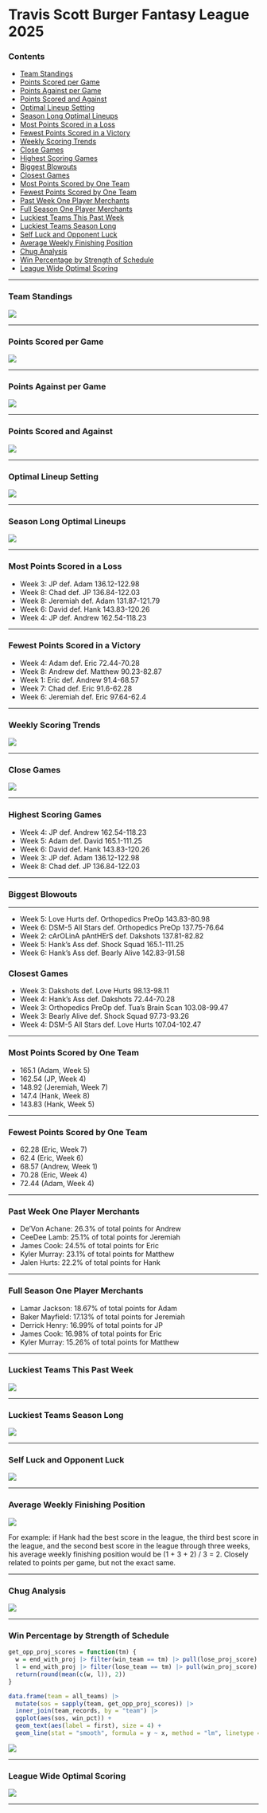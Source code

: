Travis Scott Burger Fantasy League 2025
================

### Contents

- [Team Standings](#team-standings)
- [Points Scored per Game](#points-scored-per-game)
- [Points Against per Game](#points-against-per-game)
- [Points Scored and Against](#points-scored-and-against)
- [Optimal Lineup Setting](#optimal-lineup-setting)
- [Season Long Optimal Lineups](#season-long-optimal-lineups)
- [Most Points Scored in a Loss](#most-points-scored-in-a-loss)
- [Fewest Points Scored in a
  Victory](#fewest-points-scored-in-a-victory)
- [Weekly Scoring Trends](#weekly-scoring-trends)
- [Close Games](#close-games)
- [Highest Scoring Games](#highest-scoring-games)
- [Biggest Blowouts](#biggest-blowouts)
- [Closest Games](#closest-games)
- [Most Points Scored by One Team](#most-points-scored-by-one-team)
- [Fewest Points Scored by One Team](#fewest-points-scored-by-one-team)
- [Past Week One Player Merchants](#past-week-one-player-merchants)
- [Full Season One Player Merchants](#full-season-one-player-merchants)
- [Luckiest Teams This Past Week](#luckiest-teams-this-past-week)
- [Luckiest Teams Season Long](#luckiest-teams-season-long)
- [Self Luck and Opponent Luck](#self-luck-and-opponent-luck)
- [Average Weekly Finishing
  Position](#average-weekly-finishing-position)
- [Chug Analysis](#chug-analysis)
- [Win Percentage by Strength of
  Schedule](#win-percentage-by-strength-of-schedule)
- [League Wide Optimal Scoring](#league-wide-optimal-scoring)

------------------------------------------------------------------------

### Team Standings

![](README_files/figure-gfm/unnamed-chunk-2-1.png)<!-- -->

------------------------------------------------------------------------

### Points Scored per Game

![](README_files/figure-gfm/unnamed-chunk-3-1.png)<!-- -->

------------------------------------------------------------------------

### Points Against per Game

![](README_files/figure-gfm/unnamed-chunk-4-1.png)<!-- -->

------------------------------------------------------------------------

### Points Scored and Against

![](README_files/figure-gfm/unnamed-chunk-5-1.png)<!-- -->

------------------------------------------------------------------------

### Optimal Lineup Setting

![](README_files/figure-gfm/unnamed-chunk-6-1.png)<!-- -->

------------------------------------------------------------------------

### Season Long Optimal Lineups

![](README_files/figure-gfm/unnamed-chunk-7-1.png)<!-- -->

------------------------------------------------------------------------

### Most Points Scored in a Loss

- Week 3: JP def. Adam 136.12-122.98
- Week 8: Chad def. JP 136.84-122.03
- Week 8: Jeremiah def. Adam 131.87-121.79
- Week 6: David def. Hank 143.83-120.26
- Week 4: JP def. Andrew 162.54-118.23

------------------------------------------------------------------------

### Fewest Points Scored in a Victory

- Week 4: Adam def. Eric 72.44-70.28
- Week 8: Andrew def. Matthew 90.23-82.87
- Week 1: Eric def. Andrew 91.4-68.57
- Week 7: Chad def. Eric 91.6-62.28
- Week 6: Jeremiah def. Eric 97.64-62.4

------------------------------------------------------------------------

### Weekly Scoring Trends

![](README_files/figure-gfm/unnamed-chunk-10-1.png)<!-- -->

------------------------------------------------------------------------

### Close Games

![](README_files/figure-gfm/unnamed-chunk-11-1.png)<!-- -->

------------------------------------------------------------------------

### Highest Scoring Games

- Week 4: JP def. Andrew 162.54-118.23
- Week 5: Adam def. David 165.1-111.25
- Week 6: David def. Hank 143.83-120.26
- Week 3: JP def. Adam 136.12-122.98
- Week 8: Chad def. JP 136.84-122.03

------------------------------------------------------------------------

### Biggest Blowouts

------------------------------------------------------------------------

- Week 5: Love Hurts def. Orthopedics PreOp 143.83-80.98
- Week 6: DSM-5 All Stars def. Orthopedics PreOp 137.75-76.64
- Week 2: cArOLinA pAntHErS def. Dakshots 137.81-82.82
- Week 5: Hank’s Ass def. Shock Squad 165.1-111.25
- Week 6: Hank’s Ass def. Bearly Alive 142.83-91.58

### Closest Games

- Week 3: Dakshots def. Love Hurts 98.13-98.11
- Week 4: Hank’s Ass def. Dakshots 72.44-70.28
- Week 3: Orthopedics PreOp def. Tua’s Brain Scan 103.08-99.47
- Week 3: Bearly Alive def. Shock Squad 97.73-93.26
- Week 4: DSM-5 All Stars def. Love Hurts 107.04-102.47

------------------------------------------------------------------------

### Most Points Scored by One Team

- 165.1 (Adam, Week 5)
- 162.54 (JP, Week 4)
- 148.92 (Jeremiah, Week 7)
- 147.4 (Hank, Week 8)
- 143.83 (Hank, Week 5)

------------------------------------------------------------------------

### Fewest Points Scored by One Team

- 62.28 (Eric, Week 7)
- 62.4 (Eric, Week 6)
- 68.57 (Andrew, Week 1)
- 70.28 (Eric, Week 4)
- 72.44 (Adam, Week 4)

------------------------------------------------------------------------

### Past Week One Player Merchants

- De’Von Achane: 26.3% of total points for Andrew
- CeeDee Lamb: 25.1% of total points for Jeremiah
- James Cook: 24.5% of total points for Eric
- Kyler Murray: 23.1% of total points for Matthew
- Jalen Hurts: 22.2% of total points for Hank

------------------------------------------------------------------------

### Full Season One Player Merchants

- Lamar Jackson: 18.67% of total points for Adam
- Baker Mayfield: 17.13% of total points for Jeremiah
- Derrick Henry: 16.99% of total points for JP
- James Cook: 16.98% of total points for Eric
- Kyler Murray: 15.26% of total points for Matthew

------------------------------------------------------------------------

### Luckiest Teams This Past Week

![](README_files/figure-gfm/unnamed-chunk-19-1.png)<!-- -->

------------------------------------------------------------------------

### Luckiest Teams Season Long

![](README_files/figure-gfm/unnamed-chunk-20-1.png)<!-- -->

------------------------------------------------------------------------

### Self Luck and Opponent Luck

![](README_files/figure-gfm/unnamed-chunk-21-1.png)<!-- -->

------------------------------------------------------------------------

### Average Weekly Finishing Position

![](README_files/figure-gfm/unnamed-chunk-22-1.png)<!-- -->

For example: if Hank had the best score in the league, the third best
score in the league, and the second best score in the league through
three weeks, his average weekly finishing position would be (1 + 3 + 2)
/ 3 = 2. Closely related to points per game, but not the exact same.

------------------------------------------------------------------------

### Chug Analysis

![](README_files/figure-gfm/unnamed-chunk-23-1.png)<!-- -->

------------------------------------------------------------------------

### Win Percentage by Strength of Schedule

``` r
get_opp_proj_scores = function(tm) {
  w = end_with_proj |> filter(win_team == tm) |> pull(lose_proj_score)
  l = end_with_proj |> filter(lose_team == tm) |> pull(win_proj_score)
  return(round(mean(c(w, l)), 2))
}

data.frame(team = all_teams) |>
  mutate(sos = sapply(team, get_opp_proj_scores)) |>
  inner_join(team_records, by = "team") |>
  ggplot(aes(sos, win_pct)) +
  geom_text(aes(label = first), size = 4) +
  geom_line(stat = "smooth", formula = y ~ x, method = "lm", linetype = "dashed")
```

![](README_files/figure-gfm/unnamed-chunk-24-1.png)<!-- -->

------------------------------------------------------------------------

### League Wide Optimal Scoring

![](README_files/figure-gfm/unnamed-chunk-25-1.png)<!-- -->

------------------------------------------------------------------------
